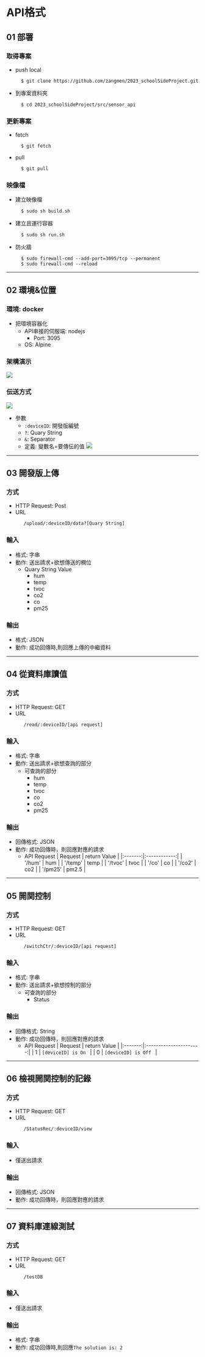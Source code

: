 API格式
===
## 01 部署
### 取得專案
- push local 
  ```
    $ git clone https://github.com/zangmen/2023_schoolSideProject.git
  ```
- 到專案資料夾
  ```
    $ cd 2023_schoolSideProject/src/sensor_api
  ```
### 更新專案
- fetch
  ```
    $ git fetch
  ```
- pull
  ```
    $ git pull
  ```
### 映像檔
- 建立映像檔
  ```
    $ sudo sh build.sh
  ```
- 建立且運行容器
  ```
    $ sudo sh run.sh
  ```
- 防火牆
  ```
    $ sudo firewall-cmd --add-port=3095/tcp --permanent
    $ sudo firewall-cmd --reload
  ```
---
## 02 環境&位置
### 環境: docker
- 把環境容器化
  * API串接的伺服端: nodejs
    * Port: 3095 
  * OS: Alpine
### 架構演示
![](https://i.imgur.com/Kxq8OFv.png)
### 伝送方式
![](https://i.imgur.com/3GlPMjG.png)
- 參數
  * `:deviceID`: 開發版編號
  * `?`: Quary String
  * `&`: Separator
  * 定義: 變數名=要傳伝的值
![](https://i.imgur.com/WNnxPKK.png)
---
## 03 開發版上傳
### 方式 
- HTTP Request: Post
- URL
  ```url
     /upload/:deviceID/data?[Quary String] 
  ```
### 輸入
- 格式: 字串 
- 動作: 送出請求+欲想傳送的㯗位
  * Quary String Value
    * hum
    * temp
    * tvoc
    * co2
    * co
    * pm25
### 輸出
- 格式: JSON
- 動作: 成功回傳時,則回應上傳的中繼資料
---
## 04 從資料庫讀值
### 方式 
- HTTP Request: GET
- URL
  ```
     /read/:deviceID/[api request]
  ```
### 輸入
- 格式: 字串
- 動作: 送出請求+欲想查詢的部分  
  * 可查詢的部分
    * hum
    * temp
    * tvoc
    * co
    * co2
    * pm25
### 輸出
- 回傳格式: JSON
- 動作: 成功回傳時，則回應對應的請求
  * API Request
    | Request | return Value |
    |:-------:|:------------:|
    | '/hum'  |     hum      |
    | '/temp' |     temp     |
    | '/tvoc' |     tvoc     |
    |  '/co'  |      co      |
    | '/co2'  |     co2      |
    | '/pm25' |     pm2.5    |

---
## 05 開関控制
### 方式 
- HTTP Request: GET
- URL
  ```
     /switchCtr/:deviceID/[api request]
  ```
### 輸入
- 格式: 字串
- 動作: 送出請求+欲想控制的部分  
  * 可查詢的部分
    * Status
### 輸出
- 回傳格式: String
- 動作: 成功回傳時，則回應對應的請求
  * API Request
    | Request |      return Value      |
    |:-------:|:----------------------:|
    |    1    | `[deviceID] is On `  |
    |    0    | `[deviceID] is Off ` |
---
## 06 檢視開関控制的記錄
### 方式 
- HTTP Request: GET
- URL
  ```
     /StatusRec/:deviceID/view
  ```
### 輸入
- 僅送出請求
### 輸出
- 回傳格式: JSON
- 動作: 成功回傳時，則回應對應的請求
---
## 07 資料庫連線測試
### 方式 
- HTTP Request: GET
- URL
  ```
     /testDB
  ```
### 輸入
- 僅送出請求
### 輸出
- 格式: 字串 
- 動作: 成功回傳時,則回應`The solution is: 2`